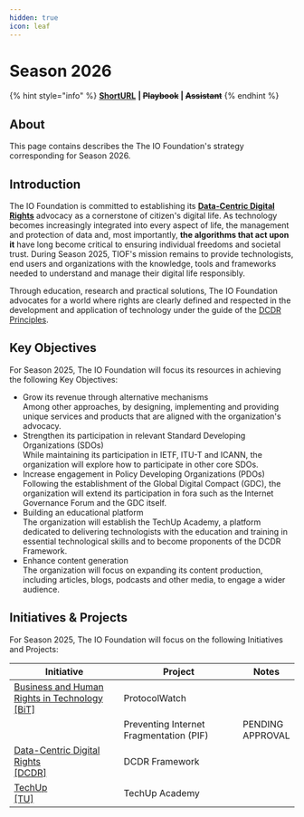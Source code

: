 ```yaml
---
hidden: true
icon: leaf
---
```


# Season 2026

{% hint style="info" %}
[**ShortURL**](https://tiof.click/Season2025) **|&#x20;**~~**Playbook**~~**&#x20;|&#x20;**~~**Assistant**~~
{% endhint %}

## About

This page contains describes the The IO Foundation's strategy corresponding for Season 2026.

## Introduction

The IO Foundation is committed to establishing its [**Data-Centric Digital Rights**](https://tiof.click/DCDRAdvocacy) advocacy as a cornerstone of citizen's digital life. As technology becomes increasingly integrated into every aspect of life, the management and protection of data and, most importantly, **the algorithms that act upon it** have long become critical to ensuring individual freedoms and societal trust. During Season 2025, TIOF's mission remains to provide technologists, end users and organizations with the knowledge, tools and frameworks needed to understand and manage their digital life responsibly.

Through education, research and practical solutions, The IO Foundation advocates for a world where rights are clearly defined and respected in the development and application of technology under the guide of the [DCDR Principles](https://tiof.click/DCDRPrinciples).

## **Key Objectives**

For Season 2025, The IO Foundation will focus its resources in achieving the following Key Objectives:

* Grow its revenue through alternative mechanisms \
  Among other approaches, by designing, implementing and providing unique services and products that are aligned with the organization's advocacy.
* Strengthen its participation in relevant Standard Developing Organizations (SDOs)\
  While maintaining its participation in IETF, ITU-T and ICANN, the organization will explore how to participate in other core SDOs.
* Increase engagement in Policy Developing Organizations (PDOs)\
  Following the establishment of the Global Digital Compact (GDC), the organization will extend its participation in fora such as the Internet Governance Forum and the GDC itself.
* Building an educational platform\
  The organization will establish the TechUp Academy, a platform dedicated to delivering technologists with the education and training in essential technological skills and to become proponents of the DCDR Framework.
* Enhance content generation\
  The organization will focus on expanding its content production, including articles, blogs, podcasts and other media, to engage a wider audience.

## Initiatives & Projects

For Season 2025, The IO Foundation will focus on the following Initiatives and Projects:

<table><thead><tr><th width="283">Initiative</th><th width="293">Project</th><th>Notes</th></tr></thead><tbody><tr><td><a href="https://tiof.click/BiTDocs">Business and Human Rights in Technology<br>[BiT]</a></td><td>ProtocolWatch</td><td></td></tr><tr><td></td><td>Preventing Internet Fragmentation (PIF)</td><td>PENDING APPROVAL</td></tr><tr><td><a href="https://tiof.click/DCDRDocs">Data-Centric Digital Rights<br>[DCDR]</a></td><td>DCDR Framework</td><td></td></tr><tr><td><a href="https://tiof.click/TUDocs">TechUp<br>[TU]</a></td><td>TechUp Academy</td><td></td></tr></tbody></table>

